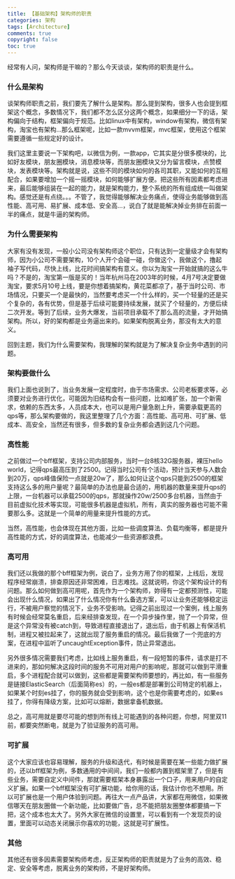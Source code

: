 ```yaml
---
title: 【基础架构】架构师的职责
categories: 架构
tags: [Architecture]
comments: true
copyright: false
toc: true
---
```


经常有人问，架构师是干嘛的？那么今天谈谈，架构师的职责是什么。
### 什么是架构
谈架构师职责之前，我们要先了解什么是架构。那么提到架构，很多人也会提到框架这个概念，多数情况下，我们都不怎么区分这两个概念，如果细分一下的话，架构偏向于结构，框架偏向于规范。比如linux中有架构，window有架构，微信有架构，淘宝也有架构...那么框架呢，比如一款mvvm框架，mvc框架，使用这个框架需要遵循一些规定好的设计。

我们这里主要说一下架构吧，以微信为例，一款app，它其实是分很多模块的，比如好友模块，朋友圈模块，消息模块等，而朋友圈模块又分为留言模块，点赞模块，发表模块等。架构就是说，这些不同的模块如何的各司其职，又能如何的互相配合，如果要增加一个摇一摇模块，如何能够扩展方便。把这些所有因素都考虑进来，最后能够组装在一起的能力，就是架构能力，整个系统的所有组成统一叫做架构。感觉还是有点绕。。。不管了，我觉得能够解决业务痛点，使得业务能够做到高性能、高可用、易扩展、成本低、安全高...，说白了就是能解决掉业务排在前面一半的痛点，就是牛逼的架构师。

### 为什么需要架构
大家有没有发现，一般小公司没有架构师这个职位，只有达到一定量级才会有架构师，因为小公司不需要架构，10个人开个会碰一碰，你做这个，我做这个，撸起袖子写代码，尽快上线，比花时间搞架构有意义。你以为淘宝一开始就搞的这么牛吗？不是的，淘宝第一版是买的！当年杭州马在2003年的时候，4月7号决定要做淘宝，要求5月10号上线，要是你想着搞架构，黄花菜都凉了，基于当时公司、市场情况，只要买一个是最快的，当然要考虑买一个什么样的，买一个轻量的还是买个复杂的，各有优势，但是基于后续可能要持续发展，就买了个轻量的，方便后续二次开发。等到了后续，业务大爆发，当前项目承载不了那么高的流量，才开始搞架构。所以，好的架构都是业务逼出来的。如果架构脱离业务，那没有太大的意义。

回到主题，我们为什么需要架构，我理解的架构就是为了解决复杂业务中遇到的问题。

### 架构要做什么
我们上面也说到了，当业务发展一定程度时，由于市场需求、公司老板要求等，必须要对业务进行优化，可能因为旧结构会有一些问题，比如难扩张，加一个新需求，依赖的东西太多，人员成本大，也可以是用户量急剧上升，需要承载更高的qps等，那么架构要做的，我这里整理了几个方面：高性能、高可用、可扩展、低成本、高安全，当然还有很多，但多数的复杂业务都会遇到这几个问题。

### 高性能

之前做过一个bff框架，支持公司内部服务，当时一台8核32G服务器，裸压hello world，记得qps最高压到了2500。记得当时公司有个活动，预计当天参与人数会到20万，qps峰值保险一点就是20w了，那么如何让这个qps只能到2500的框架支持这么多的用户量呢？最简单的办法也是最合适的，用机器的数量来提升qps的上限，一台机器可以承载2500的qps，那就操作20w/2500多台机器，当然由于目前虚拟化技术等实现，可能很多机器是虚拟机，所有，真实的服务器也可能不需要那么多。这就是一个简单的用量来提升性能的方式。

当然，高性能，也会体现在其他方面，比如一些调度算法、负载均衡等，都是提升高性能的方式，好的调度算法，也能减少一些资源都浪费。

### 高可用

我们还以我做的那个bff框架为例，说白了，业务方用了你的框架，上线后，发现程序经常崩溃，排查原因还非常困难，日志难找。这就说明，你这个架构设计的有问题。那么如何做到高可用呢，首先作为一个架构师，妳得有一定都预测性，可能会出现什么情况，如果出了什么情况你有什么备选方案，可以让业务还能够稳定运行，不被用户察觉的情况下，业务不受影响。记得之前出现过一个案例，线上服务有时候会经常莫名重启，后来经排查发现，在一个异步操作里，抛了一个异常，但是这个异常没有被catch到，导致进程直接退出了，退出后，由于机器上有保活机制，进程又被拉起来了，这就出现了服务重启的情况。最后我做了一个兜底的方案，在进程中监听了uncaughtException事件，防止异常退出。

另外很多情况需要我们考虑，比如线上服务重启，有一段短暂的事件，请求是打不进来的，那如何解决这段时间的服务不可用对用户的影响呢，那就可以做到平滑重启，多个进程配合就可以做到，这些都是需要架构师要想的，再比如，有一些服务是链接ElasticSearch（后面简称es）的，一般es都是部署到公司特定的机器上，如果某个时刻es挂了，你的服务就会受到影响，这个也是你需要考虑的，如果es挂了，你得有降级方案，比如可以熔断，数据拿备机数据。

总之，高可用就是要尽可能的想到所有线上可能遇到的各种问题，你想，阿里双11前，都要突然断电，就是为了验证服务的高可用。

### 可扩展
这个大家应该也容易理解，服务的升级和迭代，有时候是需要在某一些能力做扩展的，还以bff框架为例，多数通用的中间间，我们一般都内置到框架里了，但是有些业务，需要自定义中间件，那就需要框架本身暴露出一个口子，用来用户的自定义扩展。如果一个bff框架没有可扩展功能，给你用的话，我估计你也不想用。所以可扩展也是一个用户体验到问题。再往大一点产品讲，大家都在用微信，如果微信哪天在朋友圈做一个新功能，比如要做广告，总不能把朋友圈整体都要搞一下把，这个成本也太大了。另外大家在微信的设置里，可以看到有一个发现页的设置，里面可以动态关闭展示你喜欢的功能，这就是可扩展性。

### 其他
其他还有很多因素需要架构师考虑，反正架构师的职责就是为了业务的高效、稳定、安全等考虑，脱离业务的架构师，不是好架构师。